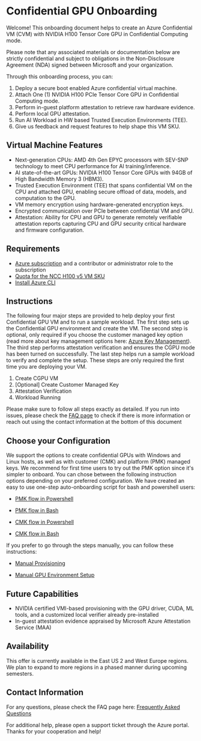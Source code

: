 # Confidential GPU Onboarding 

Welcome! This onboarding document helps to create an Azure Confidential VM (CVM) with NVIDIA H100 Tensor Core GPU in Confidential Computing mode.  

Please note that any associated materials or documentation below are strictly confidential and subject to obligations in the Non-Disclosure Agreement (NDA) signed between Microsoft and your organization. 

Through this onboarding process, you can:
1. Deploy a secure boot enabled Azure confidential virtual machine. 
2. Attach One (1) NVIDIA H100 PCIe Tensor Core GPU in Confidential Computing mode.
3. Perform in-guest platform attestation to retrieve raw hardware evidence.
4. Perform local GPU attestation.
5. Run AI Workload in HW based Trusted Execution Environments (TEE).
6. Give us feedback and request features to help shape this VM SKU. 

## Virtual Machine Features 

- Next-generation CPUs: AMD 4th Gen EPYC processors with SEV-SNP technology to meet CPU performance for AI training/inference.
- AI state-of-the-art GPUs: NVIDIA H100 Tensor Core GPUs with 94GB of High Bandwidth Memory 3 (HBM3).
- Trusted Execution Environment (TEE) that spans confidential VM on the CPU and attached GPU, enabling secure offload of data, models, and computation to the GPU.
- VM memory encryption using hardware-generated encryption keys.
- Encrypted communication over PCIe between confidential VM and GPU.
- Attestation: Ability for CPU and GPU to generate remotely verifiable attestation reports capturing CPU and GPU security critical hardware and firmware configuration. 

## Requirements 

- [Azure subscription](https://learn.microsoft.com/en-us/azure/cost-management-billing/manage/create-subscription) and a contributor or administrator role to the subscription
- [Quota for the NCC H100 v5 VM SKU](Frequently-Asked-Questions.md#q-how-can-i-get-quota-for-creating-an-ncc-cgpu-vm)
- [Install Azure CLI](https://learn.microsoft.com/en-us/cli/azure/install-azure-cli)

## Instructions

The following four major steps are provided to help deploy your first Confidential GPU VM and to run a sample workload. The first step sets up the Confidential GPU environment and create the VM. The second step is optional, only required if you choose the customer managed key option (read more about key management options here: [Azure Key Management](https://learn.microsoft.com/en-us/azure/security/fundamentals/key-management)). The third step performs attestation verification and ensures the CGPU mode has been turned on successfully. The last step helps run a sample workload to verify and complete the setup. These steps are only required the first time you are deploying your VM.

1. Create CGPU VM
2. [Optional] Create Customer Managed Key
4. Attestation Verification
5. Workload Running

Please make sure to follow all steps exactly as detailed. If you run into issues, please check the [FAQ page](Frequently-Asked-Questions.md) to check if there is more information or reach out using the contact information at the bottom of this document

## Choose your Configuration 

We support the options to create confidential GPUs with Windows and Linux hosts, as well as with customer (CMK) and platform (PMK) managed keys. We recommend for first time users to try out the PMK option since it's simpler to onboard. You can chose between the following instruction options depending on your preferred configuration. We have created an easy to use one-step auto-onboarding script for bash and powershell users:

- [PMK flow in Powershell](docs/Confidential-GPU-H100-Onboarding-(PMK-with-Powershell).md)

- [PMK flow in Bash](docs/Confidential-GPU-H100-Onboarding-(PMK-with-Bash).md)

- [CMK flow in Powershell](docs/Confidential-GPU-H100-Onboarding-(CMK-with-Powershell).md)

- [CMK flow in Bash](docs/Confidential-GPU-H100-Onboarding-(CMK-with-Bash).md)


If you prefer to go through the steps manually, you can follow these instructions:

- [Manual Provisioning](docs/Confidential-GPU-H100-Manual-Installation-(PMK-with-Powershell).md)

- [Manual GPU Environment Setup](docs/Confidential-GPU-H100-Manual-Installation-(PMK-with-Powershell).md#upload-package)

## Future Capabilities  

- NVIDIA certified VMI-based provisioning with the GPU driver, CUDA, ML tools, and a customized local verifier already pre-installed
- In-guest attestation evidence appraised by Microsoft Azure Attestation Service (MAA)

## Availability

This offer is currently available in the East US 2 and West Europe regions. We plan to expand to more regions in a phased manner during upcoming semesters.

## Contact Information

For any questions, please check the FAQ page here: [Frequently Asked Questions](Frequently-Asked-Questions.md)

For additional help, please open a support ticket through the Azure portal. Thanks for your cooperation and help!
